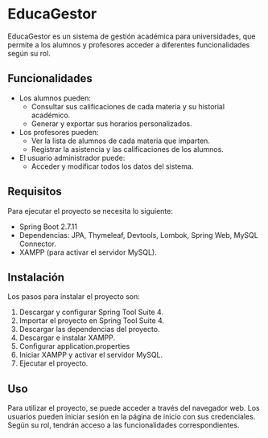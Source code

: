

# EducaGestor
EducaGestor es un sistema de gestión académica para universidades, que permite a los alumnos y profesores acceder a diferentes funcionalidades según su rol. 

## Funcionalidades
- Los alumnos pueden:
  - Consultar sus calificaciones de cada materia y su historial académico.
  - Generar y exportar sus horarios personalizados.
- Los profesores pueden:
  - Ver la lista de alumnos de cada materia que imparten.
  - Registrar la asistencia y las calificaciones de los alumnos.
- El usuario administrador puede:
  - Acceder y modificar todos los datos del sistema.

## Requisitos
Para ejecutar el proyecto se necesita lo siguiente:

- Spring Boot 2.7.11
- Dependencias: JPA, Thymeleaf, Devtools, Lombok, Spring Web, MySQL Connector.
- XAMPP (para activar el servidor MySQL).

## Instalación
Los pasos para instalar el proyecto son:

1. Descargar y configurar Spring Tool Suite 4.
2. Importar el proyecto en Spring Tool Suite 4.
3. Descargar las dependencias del proyecto.
4. Descargar e instalar XAMPP.
5. Configurar application.properties
6. Iniciar XAMPP y activar el servidor MySQL.
7. Ejecutar el proyecto.

## Uso
Para utilizar el proyecto, se puede acceder a través del navegador web. Los usuarios pueden iniciar sesión en la página de inicio con sus credenciales. Según su rol, tendrán acceso a las funcionalidades correspondientes.
